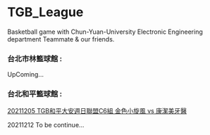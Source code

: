 # TGB_League
Basketball game with Chun-Yuan-University Electronic Engineering department Teammate & our friends.

### 台北市林籃球館 : 
UpComing...<br>

### 台北和平籃球館 :
[20211205 TGB和平大安週日聯盟C6組 金色小旋風 vs 康潔美牙醫](20211205_TGBL/README.md)

20211212 To be continue...




